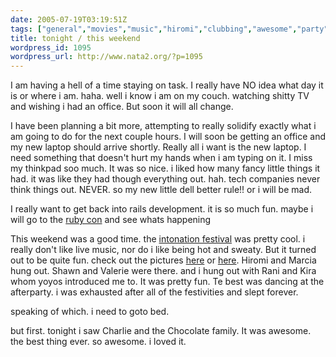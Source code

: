 ```yaml
---
date: 2005-07-19T03:19:51Z
tags: ["general","movies","music","hiromi","clubbing","awesome","party","nightlife"]
title: tonight / this weekend
wordpress_id: 1095
wordpress_url: http://www.nata2.org/?p=1095
---
```


I am having a hell of a time staying on task. I really have NO idea what day it is or where i am. haha. well i know i am on my couch. watching shitty TV and wishing i had an office. But soon it will all change. 

I have been planning a bit more, attempting to really solidify exactly what i am going to do for the next couple hours. I will soon be getting an office and my new laptop should arrive shortly. Really all i want is the new laptop. I need something that doesn't hurt my hands when i am typing on it. I miss my thinkpad soo much. It was so nice. i liked how many fancy little things it had. it was like they had though everything out. hah. tech companies never think things out. NEVER. so my new little dell better rule!! or i will be mad. 

I really want to get back into rails development. it is so much fun.  maybe i will go to the <a href="http://www.rubycentral.org/conference/">ruby con</a> and see whats happening

This weekend was a good time. the <a href="http://www.intonationmusicfest.com/">intonation festival</a> was pretty cool. i really don't like live music, nor do i like being hot and sweaty. But it turned out to be quite fun. check out the pictures <a href="http://nata2.info/?path=pictures%2Fevents%2F2005%3A07%3A18_intonation_fest">here</a> or <a href="http://flickr.com/photos/natatwo/sets/611335/">here</a>. Hiromi and Marcia hung out. Shawn and Valerie were there. and i hung out with Rani and Kira whom yoyos introduced me to. It was pretty fun. Te best was dancing at the afterparty.  i was exhausted after all of the festivities and slept forever. 

speaking of which. i need to goto bed. 

but first. tonight i saw Charlie and the Chocolate family. It was awesome. the best thing ever. so awesome. i loved it. 
